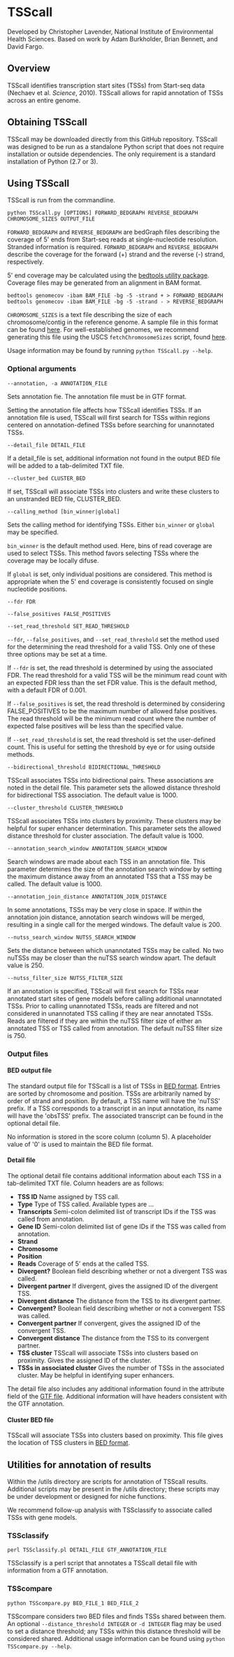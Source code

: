 # TSScall

Developed by Christopher Lavender, National Institute of Environmental Health Sciences. Based on work by Adam Burkholder, Brian Bennett, and David Fargo.

## Overview

TSScall identifies transcription start sites (TSSs) from Start-seq data (Nechaev et al. *Science*, 2010). TSScall allows for rapid annotation of TSSs across an entire genome.

## Obtaining TSScall

TSScall may be downloaded directly from this GitHub repository. TSScall was designed to be run as a standalone Python script that does not require installation or outside dependencies. The only requirement is a standard installation of Python (2.7 or 3).

## Using TSScall

TSScall is run from the commandline.

``python TSScall.py [OPTIONS] FORWARD_BEDGRAPH REVERSE_BEDGRAPH CHROMOSOME_SIZES OUTPUT_FILE``

`FORWARD_BEDGRAPH` and `REVERSE_BEDGRAPH` are bedGraph files describing the coverage of 5' ends from Start-seq reads at single-nucleotide resolution.  Stranded information is required. `FORWARD_BEDGRAPH` and `REVERSE_BEDGRAPH` describe the coverage for the forward (+) strand and the reverse (-) strand, respectively.

5' end coverage may be calculated using the [bedtools utility package](http://bedtools.readthedocs.io/en/latest/). Coverage files may be generated from an alignment in BAM format.

```
bedtools genomecov -ibam BAM_FILE -bg -5 -strand + > FORWARD_BEDGRAPH
bedtools genomecov -ibam BAM_FILE -bg -5 -strand - > REVERSE_BEDGRAPH
```

`CHROMOSOME_SIZES` is a text file describing the size of each chromosome/contig in the reference genome. A sample file in this format can be found [here](http://hgdownload.cse.ucsc.edu/goldenPath/hg19/bigZips/hg19.chrom.sizes). For well-established genomes, we recommend generating this file using the USCS `fetchChromosomeSizes` script, found [here](http://hgdownload.cse.ucsc.edu/admin/exe/linux.x86_64/).

Usage information may be found by running `python TSScall.py --help`.

### Optional arguments

`--annotation, -a ANNOTATION_FILE`

Sets annotation fie.  The annotation file must be in GTF format.

Setting the annotation file affects how TSScall identifies TSSs. If an annotation file is used, TSScall will first search for TSSs within regions centered on annotation-defined TSSs before searching for unannotated TSSs.

`--detail_file DETAIL_FILE`

If a detail_file is set, additional information not found in the output BED file will be added to a tab-delimited TXT file.

`--cluster_bed CLUSTER_BED`

If set, TSScall will associate TSSs into clusters and write these clusters to an unstranded BED file, CLUSTER_BED.

`--calling_method [bin_winner|global]`

Sets the calling method for identifying TSSs. Either `bin_winner` or `global` may be specified.

`bin_winner` is the default method used. Here, bins of read coverage are used to select TSSs. This method favors selecting TSSs where the coverage may be locally difuse.

If `global` is set, only individual positions are considered. This method is appropriate when the 5' end coverage is consistently focused on single nucleotide positions.

`--fdr FDR`

`--false_positives FALSE_POSITIVES`

`--set_read_threshold SET_READ_THRESHOLD`

`--fdr`, `--false_positives`, and `--set_read_threshold` set the method used for the determining the read threshold for a valid TSS. Only one of these three options may be set at a time.

If `--fdr` is set, the read threshold is determined by using the associated FDR.  The read threshold for a valid TSS will be the minimum read count with an expected FDR less than the set FDR value. This is the default method, with a default FDR of 0.001.

If `--false_positives` is set, the read threshold is determined by considering FALSE_POSITIVES to be the maximum number of allowed false positives.  The read threshold will be the minimum read count where the number of expected false positives will be less than the specified value.

If `--set_read_threshold` is set, the read threshold is set the user-defined count. This is useful for setting the threshold by eye or for using outside methods.

`--bidirectional_threshold BIDIRECTIONAL_THRESHOLD`

TSScall associates TSSs into bidirectional pairs. These associations are noted in the detail file. This parameter sets the allowed distance threshold for bidirectional TSS association. The default value is 1000.

`--cluster_threshold CLUSTER_THRESHOLD`

TSScall associates TSSs into clusters by proximity. These clusters may be helpful for super enhancer determination. This parameter sets the allowed distance threshold for cluster association. The default value is 1000.

`--annotation_search_window ANNOTATION_SEARCH_WINDOW`

Search windows are made about each TSS in an annotation file.  This parameter determines the size of the annotation search window by setting the maximum distance away from an annotated TSS that a TSS may be called. The default value is 1000.

`--annotation_join_distance ANNOTATION_JOIN_DISTANCE` 

In some annotations, TSSs may be very close in space.  If within the annotation join distance, annotation search windows will be merged, resulting in a single call for the merged windows. The default value is 200.

`--nutss_search_window NUTSS_SEARCH_WINDOW`

Sets the distance between which unannotated TSSs may be called.  No two nuTSSs may be closer than the nuTSS search window apart. The default value is 250.

`--nutss_filter_size NUTSS_FILTER_SIZE`

If an annotation is specified, TSScall will first search for TSSs near annotated start sites of gene models before calling additional unannotated TSSs. Prior to calling unannotated TSSs, reads are filtered and not considered in unannotated TSS calling if they are near annotated TSSs. Reads are filtered if they are within the nuTSS filter size of either an annotated TSS or TSS called from annotation. The default nuTSS filter size is 750.

### Output files

#### BED output file

The standard output file for TSScall is a list of TSSs in [BED format](http://genome.ucsc.edu/FAQ/FAQformat#format1). Entries are sorted by chromosome and position. TSSs are arbitrarily named by order of strand and position. By default, a TSS name will have the 'nuTSS' prefix. If a TSS corresponds to a transcript in an input annotation, its name will have the 'obsTSS' prefix. The associated transcript can be found in the optional detail file.  

No information is stored in the score column (column 5). A placeholder value of '0' is used to maintain the BED file format.

#### Detail file

The optional detail file contains additional information about each TSS in a tab-delimited TXT file. Column headers are as follows:

* **TSS ID** Name assigned by TSS call.
* **Type** Type of TSS called. Available types are ...
* **Transcripts** Semi-colon delimited list of transcript IDs if the TSS was called from annotation.
* **Gene ID** Semi-colon delimited list of gene IDs if the TSS was called from annotation.
* **Strand**
* **Chromosome**
* **Position**
* **Reads** Coverage of 5' ends at the called TSS.
* **Divergent?** Boolean field describing whether or not a divergent TSS was called. 
* **Divergent partner** If divergent, gives the assigned ID of the divergent TSS.
* **Divergent distance** The distance from the TSS to its divergent partner.
* **Convergent?** Boolean field describing whether or not a convergent TSS was called.
* **Convergent partner** If convergent, gives the assigned ID of the convergent TSS.
* **Convergent distance** The distance from the TSS to its convergent partner.
* **TSS cluster** TSScall will associate TSSs into clusters based on proximity. Gives the assigned ID of the cluster.
* **TSSs in associated cluster** Gives the number of TSSs in the associated cluster. May be helpful in identifying super enhancers.

The detail file also includes any additional information found in the attribute field of the [GTF file](https://useast.ensembl.org/info/website/upload/gff.html). Additional information will have headers consistent with the GTF annotation.

#### Cluster BED file

TSScall will associate TSSs into clusters based on proximity. This file gives the location of TSS clusters in [BED format](http://genome.ucsc.edu/FAQ/FAQformat#format1).

## Utilities for annotation of results

Within the /utils directory are scripts for annotation of TSScall results. Additional scripts may be present in the /utils directory; these scripts may be under development or designed for niche functions.

We recommend follow-up analysis with TSSclassify to associate called TSSs with gene models.

### TSSclassify

```perl TSSclassify.pl DETAIL_FILE GTF_ANNOTATION_FILE```

TSSclassify is a perl script that annotates a TSScall detail file with information from a GTF annotation.

### TSScompare

```python TSScompare.py BED_FILE_1 BED_FILE_2```

TSScompare considers two BED files and finds TSSs shared between them. An optional `--distance_threshold INTEGER` or `-d INTEGER` flag may be used to set a distance threshold; any TSSs within this distance threshold will be considered shared. Additional usage information can be found using `python TSScompare.py --help`.
